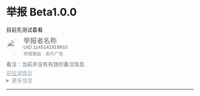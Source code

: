 <meta name="referrer" content="no-referrer" />
<style type="text/css" media="screen">
.round_icon
  {
  width: 40px;
  height: 40px;
  display: flex;
  border: 3px solid white;
  border-radius: 50%;
  align-items: center;
  justify-content: center;
  overflow: hidden;

  position:relative;
  top:-0.31em;
}
.remarks_style
 {
  position:relative;
  top:-0.31em;
 }
</style>


# 举报 Beta1.0.0

目前先测试着看

  <div Style="line-height:1.14em;">
    <img src="https://i2.hdslb.com/bfs/face/7899638a48e4b906a5e435552c02548fc31b3318.jpg" class="round_icon" style="float:left;" alt="">
    <font size="4" face="arial" color="#61666D">举报者名称</font><br>
    <font size="2" face="arial" color="#61666D">UID:1145141919810</font>
  </div>
<div>
  <code style="color:#71898d">举报理由：卖片广告</code>
</div>
<div class="remarks_style">
  <p></p>
 <font color="#6A737D">备注：当前并没有有效的备注信息.</font>
</div>
<div>
  <a href="url" target="_blank" style="color:#91a3b0">前往详情页</a>
</div>
<details><summary style="color:#91a3b0">更多信息</summary>
  <div>
    <code style="color:#71898d">atime:1692556448</code>
    <code style="color:#71898d">id:345795601973251</code>
  </div>
  <div>
  <a href="https://i0.hdslb.com/bfs/soft_delete_backup/7f7b6a7d99a4aa29b4d215193972611e3537105064036996.jpg" target="_blank" style="color:#5ba8ff">delbackup</a>
  </div>
</details>

_________________




